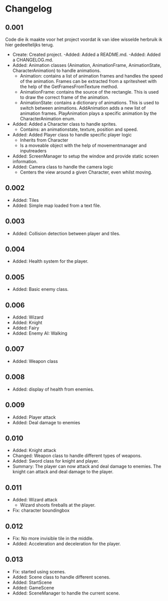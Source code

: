 # Changelog
## 0.001
Code die ik maakte voor het project voordat ik van idee wisselde herbruik ik hier gedeeltelijks terug.

- Create: Created project.
-Added: Added a README.md.
-Added: Added a CHANGELOG.md.
- Added: Animation classes (Animation, AnimationFrame, AnimationState, CharacterAnimation) to handle animations.
    - Animation: contains a list of animation frames and handles the speed of the animation. Frames can be extracted from a spritesheet with the help of the GetFramesFromTexture method.
    - AnimationFrame: contains the source of the rectangle. This is used to draw the correct frame of the animation.
    - AnimationState: contains a dictionary of animations. This is used to switch between animations. AddAnimation adds a new list of animation frames. PlayAnimation plays a specific animation by the CharacterAnimation enum.
- Added: Added a Character class to handle sprites.
    - Contains: an animationstate, texture, position and speed.
- Added: Added Player class to handle specific player logic
    - Inherits from Character
    - Is a moveable object with the help of movementmanager and inputreaders
- Added: ScreenManager to setup the window and provide static screen information.
- Added: Camera class to handle the camera logic
    - Centers the view around a given Character, even whilst moving.

## 0.002
- Added: Tiles 
- Added: Simple map loaded from a text file.

## 0.003
- Added: Collision detection between player and tiles.

## 0.004
- Added: Health system for the player.

## 0.005
- Added: Basic enemy class.

## 0.006
- Added: Wizard
- Added: Knight
- Added: Fairy
- Added: Enemy AI: Walking

## 0.007
- Added: Weapon class

## 0.008
- Added: display of health from enemies.

## 0.009
- Added: Player attack
- Added: Deal damage to enemies

## 0.010
- Added: Knight attack
- Changed: Weapon class to handle different types of weapons.
- Added: Sword class for knight and player.
- Summary: The player can now attack and deal damage to enemies. The knight can attack and deal damage to the player.

## 0.011
- Added: Wizard attack
    - Wizard shoots fireballs at the player.
- Fix: character boundingbox

## 0.012
- Fix: No more invisible tile in the middle.
- Added: Acceleration and deceleration for the player.

## 0.013
- Fix: started using scenes.
- Added: Scene class to handle different scenes.
- Added: StartScene
- Added: GameScene
- Added: SceneManager to handle the current scene.